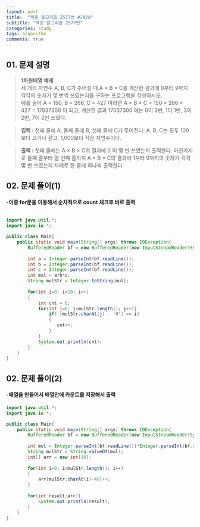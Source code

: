 ```yaml
---
layout: post
title:  "백준 알고리즘 2577번 #JAVA"
subtitle: "백준 알고리즘 2577번"
categories: study
tags: algorithm
comments: true
---
```



## 01. 문제 설명
> <b>1차원배열 예제</b>  
> 세 개의 자연수 A, B, C가 주어질 때 A × B × C를 계산한 결과에 0부터 9까지 각각의 숫자가 몇 번씩 쓰였는지를 구하는 프로그램을 작성하시오.  
> 예를 들어 A = 150, B = 266, C = 427 이라면 A × B × C = 150 × 266 × 427 = 17037300 이 되고, 계산한 결과 17037300 에는 0이 3번, 1이 1번, 3이 2번, 7이 2번 쓰였다.  
  
> <b>입력 : </b>첫째 줄에 A, 둘째 줄에 B, 셋째 줄에 C가 주어진다. A, B, C는 모두 100보다 크거나 같고, 1,000보다 작은 자연수이다.  
  
> <b>출력 : </b>첫째 줄에는 A × B × C의 결과에 0 이 몇 번 쓰였는지 출력한다. 마찬가지로 둘째 줄부터 열 번째 줄까지 A × B × C의 결과에 1부터 9까지의 숫자가 각각 몇 번 쓰였는지 차례로 한 줄에 하나씩 출력한다.   

## 02. 문제 풀이(1)
#### -이중 for문을 이용해서 순차적으로 count 체크후 바로 출력

```JAVA

import java.util.*;
import java.io.*;

public class Main{
    public static void main(String[] args) throws IOException{
        BufferedReader bf = new BufferedReader(new InputStreamReader(System.in));
        
        int a = Integer.parseInt(bf.readLine());
        int b = Integer.parseInt(bf.readLine());
        int c = Integer.parseInt(bf.readLine());
        int mul = a*b*c;
        String mulStr = Integer.toString(mul);
        
        for(int i=0; i<10; i++)
        {
            int cnt = 0;
            for(int j=0; j<mulStr.length(); j++){
                if( (mulStr.charAt(j) - '0') == i)
                {
                   cnt++;
                }
            }
            System.out.println(cnt);
        }    
    }
}
```
## 02. 문제 풀이(2)
#### -배열을 만들어서 배열안에 카운트를 저장해서 출력
```JAVA
import java.util.*;
import java.io.*;

public class Main{
    public static void main(String[] args) throws IOException{
        BufferedReader bf = new BufferedReader(new InputStreamReader(System.in));
        
        int mul = Integer.parseInt(bf.readLine())*Integer.parseInt(bf.readLine())*Integer.parseInt(bf.readLine());
        String mulStr = String.valueOf(mul);
        int[] arr = new int[10];
        
        for(int i=0; i<mulStr.length(); i++)
        {
            arr[mulStr.charAt(i)-48]++;
        }
        
        for(int result:arr){
            System.out.println(result);
        }
    }
}
```